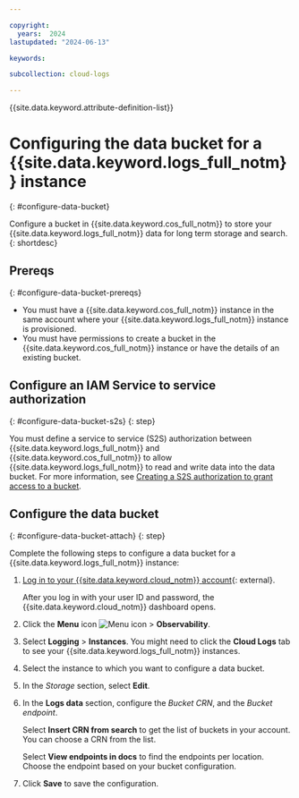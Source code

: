 ```yaml
---

copyright:
  years:  2024
lastupdated: "2024-06-13"

keywords:

subcollection: cloud-logs

---
```


{{site.data.keyword.attribute-definition-list}}


# Configuring the data bucket for a {{site.data.keyword.logs_full_notm}} instance
{: #configure-data-bucket}

Configure a bucket in {{site.data.keyword.cos_full_notm}} to store your {{site.data.keyword.logs_full_notm}} data for long term storage and search.
{: shortdesc}


## Prereqs
{: #configure-data-bucket-prereqs}

- You must have a {{site.data.keyword.cos_full_notm}} instance in the same account where your {{site.data.keyword.logs_full_notm}} instance is provisioned.
- You must have permissions to create a bucket in the {{site.data.keyword.cos_full_notm}} instance or have the details of an existing bucket.


## Configure an IAM Service to service authorization
{: #configure-data-bucket-s2s}
{: step}

You must define a service to service (S2S) authorization between {{site.data.keyword.logs_full_notm}} and {{site.data.keyword.cos_full_notm}} to allow {{site.data.keyword.logs_full_notm}} to read and write data into the data bucket. For more information, see [Creating a S2S authorization to grant access to a bucket](/docs/cloud-logs?topic=cloud-logs-iam-service-auth-cos).


## Configure the data bucket
{: #configure-data-bucket-attach}
{: step}

Complete the following steps to configure a data bucket for a {{site.data.keyword.logs_full_notm}} instance:

1. [Log in to your {{site.data.keyword.cloud_notm}} account](https://cloud.ibm.com/login){: external}.

	After you log in with your user ID and password, the {{site.data.keyword.cloud_notm}} dashboard opens.

2. Click the **Menu** icon ![Menu icon](../icons/icon_hamburger.svg) &gt; **Observability**.

3. Select **Logging** &gt; **Instances**. You might need to click the **Cloud Logs** tab to see your {{site.data.keyword.logs_full_notm}} instances.

4. Select the instance to which you want to configure a data bucket.

5. In the *Storage* section, select **Edit**.

6. In the **Logs data** section, configure the *Bucket CRN*, and the *Bucket endpoint*.

    Select **Insert CRN from search** to get the list of buckets in your account. You can choose a CRN from the list.

    Select **View endpoints in docs** to find the endpoints per location. Choose the endpoint based on your bucket configuration.

7. Click **Save** to save the configuration.

